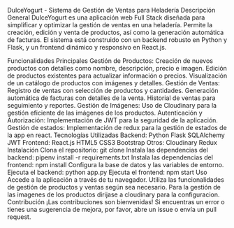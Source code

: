 DulceYogurt - Sistema de Gestión de Ventas para Heladería
Descripción General
DulceYogurt es una aplicación web Full Stack diseñada para simplificar y optimizar la gestión de ventas en una heladería. Permite la creación, edición y venta de productos, así como la generación automática de facturas. El sistema está construido con un backend robusto en Python y Flask, y un frontend dinámico y responsivo en React.js.

Funcionalidades Principales
Gestión de Productos:
Creación de nuevos productos con detalles como nombre, descripción, precio e imagen.
Edición de productos existentes para actualizar información o precios.
Visualización de un catálogo de productos con imágenes y detalles.
Gestión de Ventas:
Registro de ventas con selección de productos y cantidades.
Generación automática de facturas con detalles de la venta.
Historial de ventas para seguimiento y reportes.
Gestión de Imágenes:
Uso de Cloudinary para la gestión eficiente de las imágenes de los productos.
Autenticación y Autorización:
Implementación de JWT para la seguridad de la aplicación.
Gestión de estados:
Implementación de redux para la gestión de estados de la app en react.
Tecnologías Utilizadas
Backend:
Python
Flask
SQLAlchemy
JWT
Frontend:
React.js
HTML5
CSS3
Bootstrap
Otros:
Cloudinary
Redux
Instalación
Clona el repositorio: git clone
Instala las dependencias del backend: pipenv install -r requirements.txt
Instala las dependencias del frontend: npm install
Configura la base de datos y las variables de entorno.
Ejecuta el backend: python app.py
Ejecuta el frontend: npm start
Uso
Accede a la aplicación a través de tu navegador.
Utiliza las funcionalidades de gestión de productos y ventas según sea necesario.
Para la gestión de las imagenes de los productos dirijase a cloudinary para la configuracion.
Contribución
¡Las contribuciones son bienvenidas! Si encuentras un error o tienes una sugerencia de mejora, por favor, abre un issue o envía un pull request.
